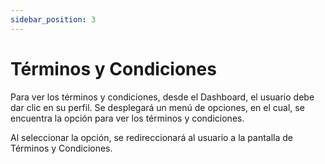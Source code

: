 ```yaml
---
sidebar_position: 3
---
```


# Términos y Condiciones

Para ver los términos y condiciones, desde el Dashboard, el usuario debe dar clic en su perfil. Se desplegará un menú de opciones, en el cual, se encuentra la opción para ver los términos y condiciones.

Al seleccionar la opción, se redireccionará al usuario a la pantalla de Términos y Condiciones.
